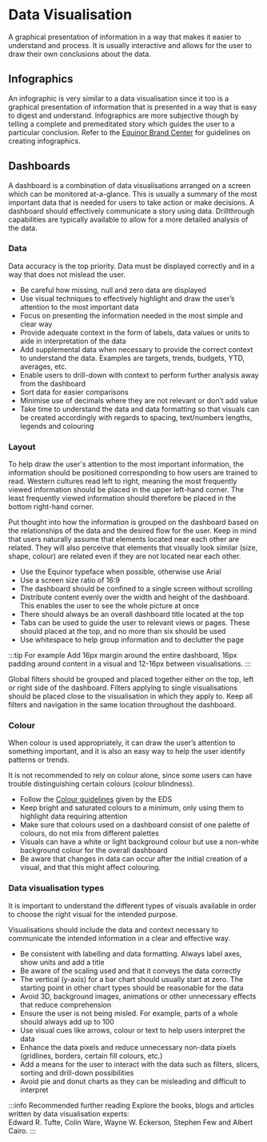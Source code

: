 # Data Visualisation
A graphical presentation of information in a way that makes it easier to understand and process. It is usually interactive and allows for the user to draw their own conclusions about the data.

## Infographics

An infographic is very similar to a data visualisation since it too is a graphical presentation of information that is presented in a way that is easy to digest and understand. Infographics are more subjective though by telling a complete and premeditated story which guides the user to a particular conclusion. Refer to the [Equinor Brand Center](../resources/resources.md#resources) for guidelines on creating infographics.

## Dashboards

A dashboard is a combination of data visualisations arranged on a screen which can be monitored at-a-glance. This is usually a summary of the most important data that is needed for users to take action or make decisions. A dashboard should effectively communicate a story using data. Drillthrough capabilities are typically available to allow for a more detailed analysis of the data.

### Data

Data accuracy is the top priority. Data must be displayed correctly and in a way that does not mislead the user.

-   Be careful how missing, null and zero data are displayed
-   Use visual techniques to effectively highlight and draw the user’s attention to the most important data
-   Focus on presenting the information needed in the most simple and clear way
-   Provide adequate context in the form of labels, data values or units to aide in interpretation of the data
-   Add supplemental data when necessary to provide the correct context to understand the data. Examples are targets, trends, budgets, YTD, averages, etc.
-   Enable users to drill-down with context to perform further analysis away from the dashboard
-   Sort data for easier comparisons
-   Minimise use of decimals where they are not relevant or don’t add value
-   Take time to understand the data and data formatting so that visuals can be created accordingly with regards to spacing, text/numbers lengths, legends and colouring
    

### Layout

To help draw the user's attention to the most important information, the information should be positioned corresponding to how users are trained to read. Western cultures read left to right, meaning the most frequently viewed information should be placed in the upper left-hand corner. The least frequently viewed information should therefore be placed in the bottom right-hand corner.

Put thought into how the information is grouped on the dashboard based on the relationships of the data and the desired flow for the user. Keep in mind that users naturally assume that elements located near each other are related. They will also perceive that elements that visually look similar (size, shape, colour) are related even if they are not located near each other.

-   Use the Equinor typeface when possible, otherwise use Arial
-   Use a screen size ratio of 16:9
-   The dashboard should be confined to a single screen without scrolling
-   Distribute content evenly over the width and height of the dashboard. This enables the user to see the whole picture at once
-   There should always be an overall dashboard title located at the top
-   Tabs can be used to guide the user to relevant views or pages. These should placed at the top, and no more than six should be used
-   Use whitespace to help group information and to declutter the page

:::tip For example
Add 16px margin around the entire dashboard, 16px padding around content in a visual and 12-16px between visualisations.
:::  

Global filters should be grouped and placed together either on the top, left or right side of the dashboard. Filters applying to single visualisations should be placed close to the visualisation in which they apply to. Keep all filters and navigation in the same location throughout the dashboard.
    

### Colour

When colour is used appropriately, it can draw the user’s attention to something important, and it is also an easy way to help the user identify patterns or trends.

It is not recommended to rely on colour alone, since some users can have trouble distinguishing certain colours (colour blindness).

-   Follow the [Colour guidelines](../foundation/accessibility.md#colour) given by the EDS
-   Keep bright and saturated colours to a minimum, only using them to highlight data requiring attention
-   Make sure that colours used on a dashboard consist of one palette of colours, do not mix from different palettes
-   Visuals can have a white or light background colour but use a non-white background colour for the overall dashboard
-   Be aware that changes in data can occur after the initial creation of a visual, and that this might affect colouring.
    
### Data visualisation types

It is important to understand the different types of visuals available in order to choose the right visual for the intended purpose.

Visualisations should include the data and context necessary to communicate the intended information in a clear and effective way.

-   Be consistent with labelling and data formatting. Always label axes, show units and add a title
-   Be aware of the scaling used and that it conveys the data correctly
-   The vertical (y-axis) for a bar chart should usually start at zero. The starting point in other chart types should be reasonable for the data
-   Avoid 3D, background images, animations or other unnecessary effects that reduce comprehension
-   Ensure the user is not being misled. For example, parts of a whole should always add up to 100
-   Use visual cues like arrows, colour or text to help users interpret the data
-   Enhance the data pixels and reduce unnecessary non-data pixels (gridlines, borders, certain fill colours, etc.)
-   Add a means for the user to interact with the data such as filters, slicers, sorting and drill-down possibilities
-   Avoid pie and donut charts as they can be misleading and difficult to interpret
    
:::info Recommended further reading
Explore the books, blogs and articles written by data visualisation experts:  
Edward R. Tufte, Colin Ware, Wayne W. Eckerson, Stephen Few and Albert Cairo.
:::
